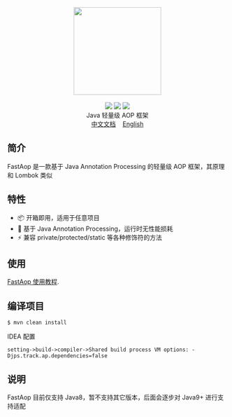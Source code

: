 <div align=center>
<img width="200px;" src="http://pan.sudoyc.com:7878/apps/files_sharing/publicpreview/zsW4eHSPx9DKt8P?x=3710&y=1192&a=true&file=logo.png&scalingup=0"/>
</div>
<br/>

<div align=center>
  <img src="https://img.shields.io/badge/licenes-MIT-blue.svg"/>
  <img src="https://img.shields.io/badge/jdk-1.8-green.svg"/>
  <a href="https://mvnrepository.com/artifact/org.fastlight/fastaop">
      <img src="https://img.shields.io/badge/release-1.0.1-brightgreen.svg"/>
  </a>
</div>

<div align=center>
Java 轻量级 AOP 框架
</div>

<div align=center>
  <span><a href="/readme-zh.md">中文文档</a>&nbsp;&nbsp;&nbsp;&nbsp;<a href="/readme.md">English</a></span>
</div>


## 简介

FastAop 是一款基于 Java Annotation Processing 的轻量级 AOP 框架，其原理和 Lombok 类似

## 特性

- 📦 开箱即用，适用于任意项目
- 🚀 基于 Java Annotation Processing，运行时无性能损耗
- ⚡️ 兼容 private/protected/static 等各种修饰符的方法

## 使用

 [FastAop 使用教程](http://doc.fastlight.org:7878/zh-CN).

## 编译项目

```
$ mvn clean install
```

IDEA 配置

```
setting->build->compiler->Shared build process VM options: -Djps.track.ap.dependencies=false
```

## 说明

FastAop 目前仅支持 Java8，暂不支持其它版本，后面会逐步对 Java9+ 进行支持适配